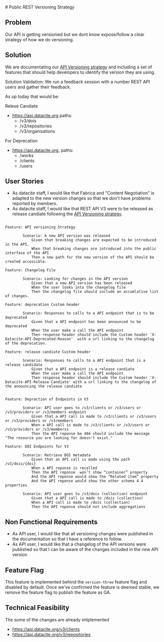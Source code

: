 # Public REST Versioning Strategy 

## Problem

Our API is getting versionied but we dont know expose/follow a clear strategy of how we do versioning.
## Solution 

We are documentating our [API Versioning strategy](/support_doc.md) and including a set of features that should help developers to identify the version they are using.

Solution Validation: We run a feedback session with a number REST API users and gather their feedback.


As up today that would be:

Relese Candiate
- https://api.datacite.org paths:
  - /v3/dois
  - /v3/repositories
  - /v3/organisations

For Deprecation
- https://api.datacite.org, paths:
  - /works
  - /clients
  - /users

## User Stories

- As datacite staff, I would like that Fabrica and "Content Negotiation" is adapted to the new version changes so that we don't have problems reported by members.
- As datacite staff, I would like that REST API V3 were to be released as release candiate following the [API Versioning strategy](/support_doc.md).

```cucumber

Feature: API versioning Strategy

        Scenario: A new API version was released
            Given that breaking changes are expected to be introduced in the API.
            When that breaking changes are introduced into the public interface of the API
            Then a new path for the new version of the API should be created accessible.

Feature: Changelog File

        Scenario: Looking for changes in the API version
            Given that a new API version has been released
            When the user looks into the changelog file
            Then the changelog file should include an accumlative list of changes.

Feature: deprecation Custom header

        Scenario: Responses to calls to a API endpoint that is to be deprecated
            Given that a API endpoint has been announced to be deprecated
            When the user make a call the API endpoint 
            Then response header should include the Custom header 'X-Datacite-API-Deprecated-Reason'  with a url linking to the changelog of the deprecation.

Feature: release candiate Custom header

        Scenario: Responses to calls to a API endpoint that is a release candidate
            Given that a API endpoint is a release candiate
            When the user make a call the API endpoint 
            Then response header should include the Custom header 'X-Datacite-API-Release-Candiate' with a url linking to the changelog of the announcing the release candiate


Feature: Depraction of Endpoints in V3

        Scenario: API user goes to /v3/clients or /v3/users or /v3/providers or /v3/members endpoint 
            Given that a API call is made to /v3/clients or /v3/users or /v3/providers or /v3/members
            When a API call is made to /v3/clients or /v3/users or /v3/providers or /v3/memberss
            Then the API reponse be 404 should include the message "The resource you are looking for doesn't exist."

Feature: DOI Endpoints for V3

        Scenario: Retrieve DOI metadata
            Given that an API call is made using the path /v3/dois/{doi}
            When a API reponse is recalled
            Then the API reponse  won’t show “container” property
            And the API reponse would show the “Related item” property 
            And the API reponse would show the other schema 4.4 properties

        Scenario: API user goes to /v3/dois (collection) endpoint
            Given that a API call is made to /dois (collection)
            When a API call is made to /dois (collection)
            Then the API reponse should not include aggregations

````

## Non Functional Requirements

- As API user, I would like that all versioning changes were published in the documentation so that I have a reference to follow.
- As API user, I would like that a changelog of the API versions were published so that I can be aware of the changes included in the new API version

## Feature Flag

This feature is implemented behind the `version-three` feature flag and disabled by default.
Once we've confirmed the feature is deemed stable, we remove the feature flag to publish the feature as GA.

## Technical Feasibility

The some of the changes are already imlplemented 

- https://api.datacite.org/v3/clients
- https://api.datacite.org/v3/repositories

